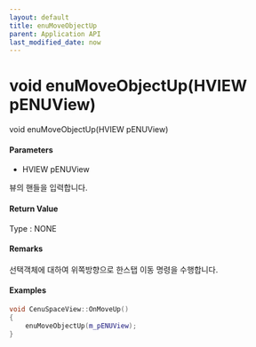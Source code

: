 ```yaml
---
layout: default
title: enuMoveObjectUp
parent: Application API
last_modified_date: now
---
```

# void enuMoveObjectUp\(HVIEW pENUView\)

void enuMoveObjectUp\(HVIEW pENUView\)

#### Parameters

* HVIEW pENUView

뷰의 핸들을 입력합니다.

#### Return Value

Type : NONE

#### Remarks

선택객체에 대하여 위쪽방향으로 한스탭 이동 명령을 수행합니다.

#### Examples

```cpp
void CenuSpaceView::OnMoveUp()
{
	enuMoveObjectUp(m_pENUView);
}
```



